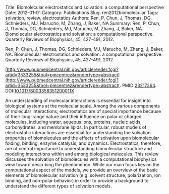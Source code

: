 Title: Biomolecular electrostatics and solvation: a computational perspective
Date: 2012-01-01
Category: Publications
Slug: ren2012biomolecular
Tags: solvation, review, electrostatics
Authors: Ren, P, Chun, J, Thomas, DG, Schnieders, MJ, Marucho, M, Zhang, J, Baker, NA
Summary: Ren, P, Chun, J, Thomas, DG, Schnieders, MJ, Marucho, M, Zhang, J, Baker, NA. Biomolecular electrostatics and solvation: a computational perspective. Quarterly Reviews of Biophysics, 45, 427-491, 2012. 

Ren, P, Chun, J, Thomas, DG, Schnieders, MJ, Marucho, M, Zhang, J, Baker, NA. Biomolecular electrostatics and solvation: a computational perspective. Quarterly Reviews of Biophysics, 45, 427-491, 2012. 

[http://www.pubmedcentral.nih.gov/articlerender.fcgi?artid=3533255&tool=pmcentrez&rendertype=abstract](http://www.pubmedcentral.nih.gov/articlerender.fcgi?artid=3533255&tool=pmcentrez&rendertype=abstract). PMID:[23217364](http://www.ncbi.nlm.nih.gov/pubmed/23217364). DOI:[10.1017/S003358351200011X](http://dx.doi.org/10.1017/S003358351200011X)

An understanding of molecular interactions is essential for insight into biological systems at the molecular scale. Among the various components of molecular interactions, electrostatics are of special importance because of their long-range nature and their influence on polar or charged molecules, including water, aqueous ions, proteins, nucleic acids, carbohydrates, and membrane lipids. In particular, robust models of electrostatic interactions are essential for understanding the solvation properties of biomolecules and the effects of solvation upon biomolecular folding, binding, enzyme catalysis, and dynamics. Electrostatics, therefore, are of central importance to understanding biomolecular structure and modeling interactions within and among biological molecules. This review discusses the solvation of biomolecules with a computational biophysics view toward describing the phenomenon. While our main focus lies on the computational aspect of the models, we provide an overview of the basic elements of biomolecular solvation (e.g. solvent structure, polarization, ion binding, and non-polar behavior) in order to provide a background to understand the different types of solvation models.
